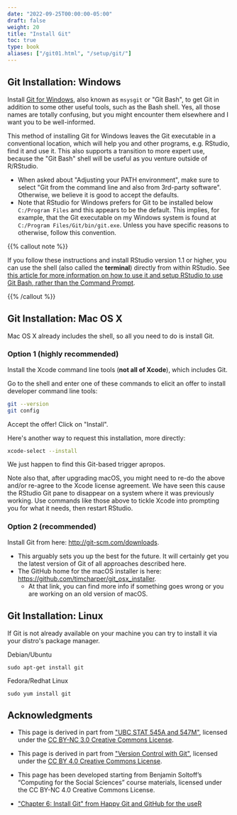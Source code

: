 ```yaml
---
date: "2022-09-25T00:00:00-05:00"
draft: false
weight: 20
title: "Install Git"
toc: true
type: book
aliases: ["/git01.html", "/setup/git/"]
---
```




## Git Installation: Windows

Install [Git for Windows](https://git-for-windows.github.io/), also known as `msysgit` or "Git Bash", to get Git in addition to some other useful tools, such as the Bash shell. Yes, all those names are totally confusing, but you might encounter them elsewhere and I want you to be well-informed.

This method of installing Git for Windows leaves the Git executable in a conventional location, which will help you and other programs, e.g. RStudio, find it and use it. This also supports a transition to more expert use, because the "Git Bash" shell will be useful as you venture outside of R/RStudio.

* When asked about "Adjusting your PATH environment", make sure to select "Git from the command line and also from 3rd-party software". Otherwise, we believe it is good to accept the defaults.
* Note that RStudio for Windows prefers for Git to be installed below `C:/Program Files` and this appears to be the default. This implies, for example, that the Git executable on my Windows system is found at `C:/Program Files/Git/bin/git.exe`. Unless you have specific reasons to otherwise, follow this convention.

{{% callout note %}}

If you follow these instructions and install RStudio version 1.1 or higher, you can use the shell (also called the **terminal**) directly from within RStudio. See [this article for more information on how to use it and setup RStudio to use Git Bash, rather than the Command Prompt](https://support.rstudio.com/hc/en-us/articles/115010737148-Using-the-RStudio-Terminal).

{{% /callout %}}

## Git Installation: Mac OS X

Mac OS X already includes the shell, so all you need to do is install Git.

### Option 1 (highly recommended)

Install the Xcode command line tools (**not all of Xcode**), which includes Git.

Go to the shell and enter one of these commands to elicit an offer to install developer command line tools:

``` bash
git --version
git config
```

Accept the offer! Click on "Install".

Here's another way to request this installation, more directly:

``` bash
xcode-select --install
```

We just happen to find this Git-based trigger apropos.

Note also that, after upgrading macOS, you might need to re-do the above and/or re-agree to the Xcode license agreement. We have seen this cause the RStudio Git pane to disappear on a system where it was previously working. Use commands like those above to tickle Xcode into prompting you for what it needs, then restart RStudio.

### Option 2 (recommended)

Install Git from here: <http://git-scm.com/downloads>.

* This arguably sets you up the best for the future. It will certainly get you the latest version of Git of all approaches described here.
* The GitHub home for the macOS installer is here: <https://github.com/timcharper/git_osx_installer>.
    * At that link, you can find more info if something goes wrong or you are working on an old version of macOS.

## Git Installation: Linux

If Git is not already available on your machine you can try to install it via your distro's package manager.

Debian/Ubuntu

`sudo apt-get install git`

Fedora/Redhat Linux

`sudo yum install git`

## Acknowledgments


* This page is derived in part from ["UBC STAT 545A and 547M"](http://stat545.com), licensed under the [CC BY-NC 3.0 Creative Commons License](https://creativecommons.org/licenses/by-nc/3.0/).

* This page is derived in part from ["Version Control with Git"](http://swcarpentry.github.io/git-novice/), licensed under the [CC BY 4.0 Creative Commons License](http://swcarpentry.github.io/git-novice/LICENSE.html).

* This page has been developed starting from Benjamin Soltoff’s “Computing for the Social Sciences” course materials, licensed under the CC BY-NC 4.0 Creative Commons License.
* ["Chapter 6: Install Git" from Happy Git and GitHub for the useR](https://happygitwithr.com/install-git.html)
